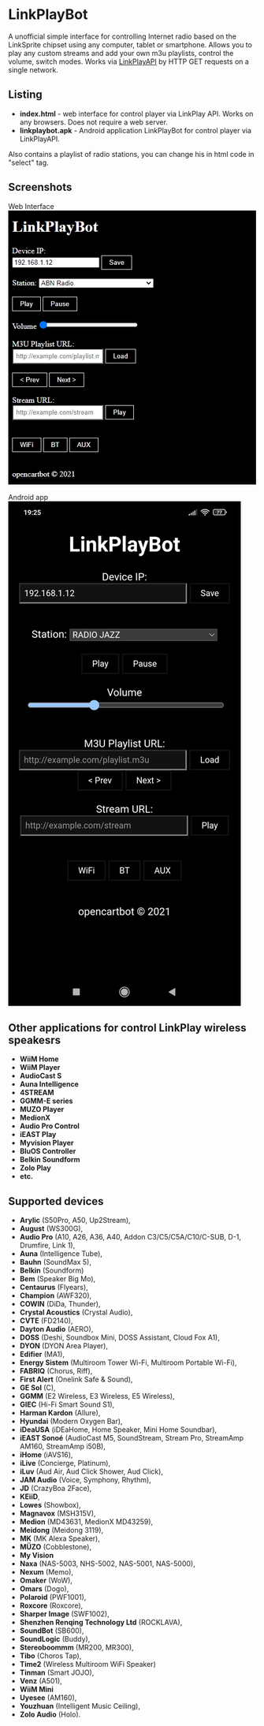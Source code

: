 # LinkPlayBot
A unofficial simple interface for controlling Internet radio based on the LinkSprite chipset using any computer, tablet or smartphone.
Allows you to play any custom streams and add your own m3u playlists, control the volume, switch modes.
Works via [LinkPlayAPI](https://github.com/n4archive/LinkPlayAPI/blob/master/api.md) by HTTP GET requests on a single network.

## Listing
- **index.html** - web interface for control player via LinkPlay API. Works on any browsers. Does not require a web server.
- **linkplaybot.apk** - Android application LinkPlayBot for control player via LinkPlayAPI.

Also contains a playlist of radio stations, you can change his in html code in "select" tag.

## Screenshots
Web Interface<br>
![WEB DEMO](https://github.com/opencartbot/LinkPlayBot/blob/6e04a2ecf688df73d4bb6892f3ac8f49cd69474f/web.jpg)

Android app<br>
![APK DEMO](https://github.com/opencartbot/LinkPlayBot/blob/6e04a2ecf688df73d4bb6892f3ac8f49cd69474f/apk.jpg)

## Other applications for control LinkPlay wireless speakesrs
- **WiiM Home**
- **WiiM Player**
- **AudioCast S**
- **Auna Intelligence**
- **4STREAM**
- **GGMM-E series**
- **MUZO Player**
- **MedionX**
- **Audio Pro Control**
- **iEAST Play**
- **Myvision Player**
- **BluOS Controller**
- **Belkin Soundform**
- **Zolo Play**
- **etc.**

## Supported devices
- **Arylic** (S50Pro, A50, Up2Stream),
- **August** (WS300G),
- **Audio Pro** (A10, A26, A36, A40, Addon C3/C5/C5A/C10/C-SUB, D-1, Drumfire, Link 1),
- **Auna** (Intelligence Tube),
- **Bauhn** (SoundMax 5),
- **Belkin** (Soundform)
- **Bem** (Speaker Big Mo),
- **Centaurus** (Flyears),
- **Champion** (AWF320),
- **COWIN** (DiDa, Thunder),
- **Crystal Acoustics** (Crystal Audio),
- **CVTE** (FD2140),
- **Dayton Audio** (AERO),
- **DOSS** (Deshi, Soundbox Mini, DOSS Assistant, Cloud Fox A1),
- **DYON** (DYON Area Player),
- **Edifier** (MA1),
- **Energy Sistem** (Multiroom Tower Wi-Fi, Multiroom Portable Wi-Fi),
- **FABRIQ** (Chorus, Riff),
- **First Alert** (Onelink Safe & Sound),
- **GE Sol** (C),
- **GGMM** (E2 Wireless, E3 Wireless, E5 Wireless),
- **GIEC** (Hi-Fi Smart Sound S1),
- **Harman Kardon** (Allure),
- **Hyundai** (Modern Oxygen Bar),
- **iDeaUSA** (iDEaHome, Home Speaker, Mini Home Soundbar),
- **iEAST Sonoé** (AudioCast M5, SoundStream, Stream Pro, StreamAmp AM160, StreamAmp i50B),
- **iHome** (iAVS16),
- **iLive** (Concierge, Platinum),
- **iLuv** (Aud Air, Aud Click Shower, Aud Click),
- **JAM Audio** (Voice, Symphony, Rhythm),
- **JD** (CrazyBoa 2Face),
- **KEiiD**,
- **Lowes** (Showbox),
- **Magnavox** (MSH315V),
- **Medion** (MD43631, MedionX MD43259),
- **Meidong** (Meidong 3119),
- **MK** (MK Alexa Speaker),
- **MÜZO** (Cobblestone),
- **My Vision**
- **Naxa** (NAS-5003, NHS-5002, NAS-5001, NAS-5000),
- **Nexum** (Memo),
- **Omaker** (WoW),
- **Omars** (Dogo),
- **Polaroid** (PWF1001),
- **Roxcore**	(Roxcore),
- **Sharper Image** (SWF1002),
- **Shenzhen Renqing Technology Ltd** (ROCKLAVA),
- **SoundBot** (SB600),
- **SoundLogic** (Buddy),
- **Stereoboommm** (MR200, MR300),
- **Tibo** (Choros Tap),
- **Time2** (Wireless Multiroom WiFi Speaker)
- **Tinman** (Smart JOJO),
- **Venz** (A501),
- **WiiM Mini**
- **Uyesee** (AM160),
- **Youzhuan** (Intelligent Music Ceiling),
- **Zolo Audio** (Holo).
